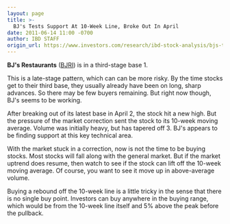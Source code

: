 ```yaml
---
layout: page
title: >-
  BJ's Tests Support At 10-Week Line, Broke Out In April
date: 2011-06-14 11:00 -0700
author: IBD STAFF
origin_url: https://www.investors.com/research/ibd-stock-analysis/bjs-tests-support-at-10-week-line-broke-out-in-april/
---
```





**BJ's Restaurants** ([BJRI](https://research.investors.com/quote.aspx?symbol=BJRI)) is in a third-stage base 1.

  

This is a late-stage pattern, which can can be more risky. By the time stocks get to their third base, they usually already have been on long, sharp advances. So there may be few buyers remaining. But right now though, BJ's seems to be working.

  

After breaking out of its latest base in April 2, the stock hit a new high. But the pressure of the market correction sent the stock to its 10-week moving average. Volume was initially heavy, but has tapered off 3. BJ's appears to be finding support at this key technical area.

  

With the market stuck in a correction, now is not the time to be buying stocks. Most stocks will fall along with the general market. But if the market uptrend does resume, then watch to see if the stock can lift off the 10-week moving average. Of course, you want to see it move up in above-average volume.

  

Buying a rebound off the 10-week line is a little tricky in the sense that there is no single buy point. Investors can buy anywhere in the buying range, which would be from the 10-week line itself and 5% above the peak before the pullback.




